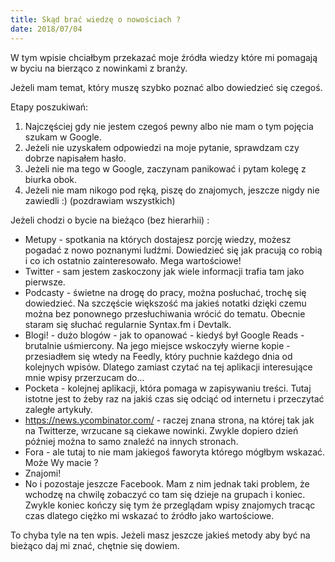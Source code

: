 ```yaml
---
title: Skąd brać wiedzę o nowościach ?
date: 2018/07/04
---
```

W tym wpisie chciałbym przekazać moje źródła wiedzy które mi pomagają w byciu na bierząco z nowinkami z branży.


Jeżeli mam temat, który muszę szybko poznać albo dowiedzieć się czegoś.

Etapy poszukiwań:

1. Najczęściej gdy nie jestem czegoś pewny albo nie mam o tym pojęcia szukam w Google.
2. Jeżeli nie uzyskałem odpowiedzi na moje pytanie, sprawdzam czy dobrze napisałem hasło.
3. Jeżeli nie ma tego w Google, zaczynam panikować i pytam kolegę z biurka obok.
4. Jeżeli nie mam nikogo pod ręką, piszę do znajomych, jeszcze nigdy nie zawiedli :) (pozdrawiam wszystkich)


Jeżeli chodzi o bycie na bieżąco (bez hierarhii) :
* Metupy - spotkania na których dostajesz porcję wiedzy, możesz pogadać z nowo poznanymi ludźmi. Dowiedzieć się jak pracują co robią i co ich ostatnio zainteresowało. Mega wartościowe!
* Twitter - sam jestem zaskoczony jak wiele informacji trafia tam jako pierwsze.
* Podcasty - świetne na drogę do pracy, można posłuchać, trochę się dowiedzieć. Na szczęście większość ma jakieś notatki dzięki czemu można bez ponownego przesłuchiwania wrócić do tematu. Obecnie staram się słuchać regularnie Syntax.fm i Devtalk.
* Blogi! - dużo blogów - jak to opanować - kiedyś był Google Reads - brutalnie uśmiercony. Na jego miejsce wskoczyły wierne kopie - przesiadłem się wtedy na Feedly, który puchnie każdego dnia od kolejnych wpisów. Dlatego zamiast czytać na tej aplikacji interesujące mnie wpisy przerzucam do...
* Pocketa - kolejnej aplikacji, która pomaga w zapisywaniu treści. Tutaj istotne jest to żeby raz na jakiś czas się odciąć od internetu i przeczytać zaległe artykuły.
* https://news.ycombinator.com/ - raczej znana strona, na której tak jak na Twitterze, wrzucane są ciekawe nowinki. Zwykle dopiero dzień później można to samo znaleźć na innych stronach.
* Fora - ale tutaj to nie mam jakiegoś faworyta którego mógłbym wskazać. Może Wy macie ?
* Znajomi!
* No i pozostaje jeszcze Facebook. Mam z nim jednak taki problem, że wchodzę na chwilę zobaczyć co tam się dzieje na grupach i koniec. Zwykle koniec kończy się tym że przeglądam wpisy znajomych tracąc czas dlatego ciężko mi wskazać to źródło jako wartościowe.

To chyba tyle na ten wpis. Jeżeli masz jeszcze jakieś metody aby być na bieżąco daj mi znać, chętnie się dowiem.

